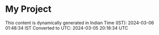 # My Project

This content is dynamically generated in Indian Time (IST): 2024-03-06 01:48:34 IST
Converted to UTC: 2024-03-05 20:18:34 UTC
